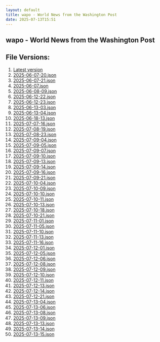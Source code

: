 ```yaml
---
layout: default
title: wapo - World News from the Washington Post
date: 2025-07-13T15:51
---
```


## wapo - World News from the Washington Post

<div id="data-chart"></div>
<div id="data-table"></div>
<script>
document.addEventListener('DOMContentLoaded', function(){
  document.getElementById('data-table').textContent = 'This source isn't supported for tables yet.';
});
</script>

## File Versions:
1. [Latest version](./latest.json)
2. [2025-06-07-20.json](./2025-06-07-20.json)
3. [2025-06-07-21.json](./2025-06-07-21.json)
4. [2025-06-07.json](./2025-06-07.json)
5. [2025-06-08-09.json](./2025-06-08-09.json)
6. [2025-06-12-22.json](./2025-06-12-22.json)
7. [2025-06-12-23.json](./2025-06-12-23.json)
8. [2025-06-13-03.json](./2025-06-13-03.json)
9. [2025-06-13-04.json](./2025-06-13-04.json)
10. [2025-06-18-13.json](./2025-06-18-13.json)
11. [2025-07-07-16.json](./2025-07-07-16.json)
12. [2025-07-08-19.json](./2025-07-08-19.json)
13. [2025-07-08-23.json](./2025-07-08-23.json)
14. [2025-07-09-04.json](./2025-07-09-04.json)
15. [2025-07-09-05.json](./2025-07-09-05.json)
16. [2025-07-09-07.json](./2025-07-09-07.json)
17. [2025-07-09-10.json](./2025-07-09-10.json)
18. [2025-07-09-13.json](./2025-07-09-13.json)
19. [2025-07-09-14.json](./2025-07-09-14.json)
20. [2025-07-09-16.json](./2025-07-09-16.json)
21. [2025-07-09-21.json](./2025-07-09-21.json)
22. [2025-07-10-04.json](./2025-07-10-04.json)
23. [2025-07-10-09.json](./2025-07-10-09.json)
24. [2025-07-10-10.json](./2025-07-10-10.json)
25. [2025-07-10-11.json](./2025-07-10-11.json)
26. [2025-07-10-13.json](./2025-07-10-13.json)
27. [2025-07-10-18.json](./2025-07-10-18.json)
28. [2025-07-10-21.json](./2025-07-10-21.json)
29. [2025-07-11-01.json](./2025-07-11-01.json)
30. [2025-07-11-05.json](./2025-07-11-05.json)
31. [2025-07-11-10.json](./2025-07-11-10.json)
32. [2025-07-11-13.json](./2025-07-11-13.json)
33. [2025-07-11-16.json](./2025-07-11-16.json)
34. [2025-07-12-01.json](./2025-07-12-01.json)
35. [2025-07-12-05.json](./2025-07-12-05.json)
36. [2025-07-12-06.json](./2025-07-12-06.json)
37. [2025-07-12-08.json](./2025-07-12-08.json)
38. [2025-07-12-09.json](./2025-07-12-09.json)
39. [2025-07-12-10.json](./2025-07-12-10.json)
40. [2025-07-12-11.json](./2025-07-12-11.json)
41. [2025-07-12-13.json](./2025-07-12-13.json)
42. [2025-07-12-14.json](./2025-07-12-14.json)
43. [2025-07-12-21.json](./2025-07-12-21.json)
44. [2025-07-13-04.json](./2025-07-13-04.json)
45. [2025-07-13-06.json](./2025-07-13-06.json)
46. [2025-07-13-08.json](./2025-07-13-08.json)
47. [2025-07-13-09.json](./2025-07-13-09.json)
48. [2025-07-13-13.json](./2025-07-13-13.json)
49. [2025-07-13-14.json](./2025-07-13-14.json)
50. [2025-07-13-15.json](./2025-07-13-15.json)
